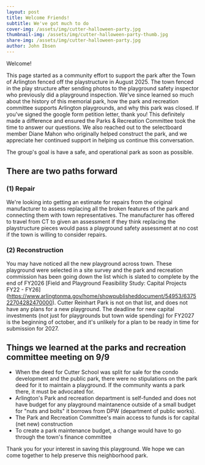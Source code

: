 ```yaml
---
layout: post
title: Welcome Friends!
subtitle: We've got much to do
cover-img: /assets/img/cutter-halloween-party.jpg
thumbnail-img: /assets/img/cutter-halloween-party-thumb.jpg
share-img: /assets/img/cutter-halloween-party.jpg
author: John Ibsen
---
```


Welcome!

This page started as a community effort to support the park after the Town of Arlington fenced off the playstructure in August 2025. The town fenced in the play structure after sending photos to the playground safety inspector who previously did a playground inspection. We've since learned so much about the history of this memorial park, how the park and recreation committee supports Arlington playgrounds, and why this park was closed. If you've signed the google form petition letter, thank you! This definitely made a difference and ensured the Parks & Recreation Committee took the time to answer our questions. We also reached out to the selectboard member Diane Mahon who originally helped construct the park, and we appreciate her continued support in helping us continue this conversation.

The group's goal is have a safe, and operational park as soon as possible.

## There are two paths forward
### (1) Repair
We're looking into getting an estimate for repairs from the original manufacturer to assess replacing all the broken features of the park and connecting them with town representatives. The manufacturer has offered to travel from CT to given an assessment if they think replacing the playstructure pieces would pass a playground safety assessment at no cost if the town is willing to consider repairs.
### (2) Reconstruction
You may have noticed all the new playground across town. These playground were selected in a site survey and the park and recreation commission has been going down the list which is slated to complete by the end of FY2026 [Field and Playground Feasibility Study: Capital Projects FY22 - FY26] (https://www.arlingtonma.gov/home/showpublisheddocument/54953/637522704282470000). Cutter Reinhart Park is not on that list, and does not have any plans for a new playground. The deadline for new capital investments (not just for playgrounds but town wide spending) for FY2027 is the beginning of october, and it's unlikely for a plan to be ready in time for submission for 2027.

## Things we learned at the parks and recreation committee meeting on 9/9
* When the deed for Cutter School was split for sale for the condo development and the public park, there were no stipulations on the park deed for it to maintain a playground. If the community wants a park there, it must be advocated for.
* Arlington's Park and recreation department is self-funded and does not have budget for any playground maintanence outside of a small budget for "nuts and bolts" it borrows from DPW (department of public works).
* The Park and Recreation Committee's main access to funds is for capital (net new) construction
* To create a park maintenance budget, a change would have to go through the town's finance committee

Thank you for your interest in saving this playground. We hope we can come together to help preserve this neighborhood park.


